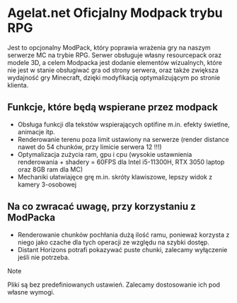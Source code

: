 # Agelat.net Oficjalny Modpack trybu RPG
Jest to opcjonalny ModPack, który poprawia wrażenia gry na naszym serwerze MC na trybie RPG. Serwer obsługuje własny resourcepack oraz modele 3D, a celem Modpacka jest dodanie elementów wizualnych, które nie jest w stanie obsługiwać gra od strony serwera, oraz także zwiększa wydajność gry Minecraft, dzięki modyfikacją optymalizującym po stronie klienta.

## Funkcje, które będą wspierane przez modpack
- Obsługa funkcji dla tekstów wspierających optifine m.in. efekty świetlne, animacje itp.
- Renderowanie terenu poza limit ustawiony na serwerze (render distance nawet do 54 chunków, przy limicie serwera 12 !!!)
- Optymalizacja zużycia ram, gpu i cpu (wysokie ustawnienia renderowania + shadery = 60FPS dla Intel i5-11300H, RTX 3050 laptop oraz 8GB ram dla MC)
- Mechaniki ułatwiajęce grę m.in. skróty klawiszowe, lepszy widok z kamery 3-osobowej

## Na co zwracać uwagę, przy korzystaniu z ModPacka
- Renderowanie chunków pochłania dużą ilość ramu, ponieważ korzysta z niego jako czache dla tych operacji ze względu na szybki dostęp.
- Distant Horizons potrafi pokazywać puste chunki, zalecamy wyłączenie jeśli nie potrzeba.

> [!NOTE]
> Pliki są bez predefiniowanych ustawień. Zalecamy dostosowanie ich pod własne wymogi.
